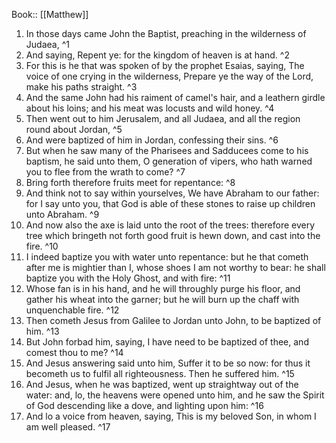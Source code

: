  Book:: [[Matthew]]
 1. In those days came John the Baptist, preaching in the wilderness of Judaea, ^1
 2. And saying, Repent ye: for the kingdom of heaven is at hand. ^2
 3. For this is he that was spoken of by the prophet Esaias, saying, The voice of one crying in the wilderness, Prepare ye the way of the Lord, make his paths straight. ^3
 4. And the same John had his raiment of camel's hair, and a leathern girdle about his loins; and his meat was locusts and wild honey. ^4
 5. Then went out to him Jerusalem, and all Judaea, and all the region round about Jordan, ^5
 6. And were baptized of him in Jordan, confessing their sins. ^6
 7. But when he saw many of the Pharisees and Sadducees come to his baptism, he said unto them, O generation of vipers, who hath warned you to flee from the wrath to come? ^7
 8. Bring forth therefore fruits meet for repentance: ^8
 9. And think not to say within yourselves, We have Abraham to our father: for I say unto you, that God is able of these stones to raise up children unto Abraham. ^9
 10. And now also the axe is laid unto the root of the trees: therefore every tree which bringeth not forth good fruit is hewn down, and cast into the fire. ^10
 11. I indeed baptize you with water unto repentance: but he that cometh after me is mightier than I, whose shoes I am not worthy to bear: he shall baptize you with the Holy Ghost, and with fire: ^11
 12. Whose fan is in his hand, and he will throughly purge his floor, and gather his wheat into the garner; but he will burn up the chaff with unquenchable fire. ^12
 13. Then cometh Jesus from Galilee to Jordan unto John, to be baptized of him. ^13
 14. But John forbad him, saying, I have need to be baptized of thee, and comest thou to me? ^14
 15. And Jesus answering said unto him, Suffer it to be so now: for thus it becometh us to fulfil all righteousness. Then he suffered him. ^15
 16. And Jesus, when he was baptized, went up straightway out of the water: and, lo, the heavens were opened unto him, and he saw the Spirit of God descending like a dove, and lighting upon him: ^16
 17. And lo a voice from heaven, saying, This is my beloved Son, in whom I am well pleased. ^17

